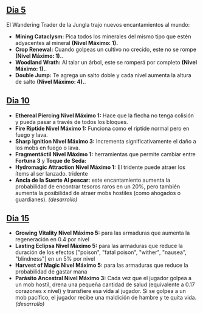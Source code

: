 ## [Dia 5](https://github.com/MiguelVeraXd/Valley-Dimensional-Wiki/blob/main/Main/Wiki/dia%205.md) 

El Wandering Trader de la Jungla trajo nuevos encantamientos al mundo:

- **Mining Cataclysm:** Pica todos los minerales del mismo tipo que estén adyacentes al mineral **(Nivel Máximo: 1).**
- **Crop Renewal:** Cuando golpeas un cultivo no crecido, este no se rompe **(Nivel Máximo: 1).**.
- **Woodland Wrath:** Al talar un árbol, este se romperá por completo **(Nivel Máximo: 1).**.
- **Double Jump:** Te agrega un salto doble y cada nivel aumenta la altura de salto **(Nivel Máximo: 4).**.

## [Dia 10](https://github.com/MiguelVeraXd/Valley-Dimensional-Wiki/blob/main/Main/Wiki/dia%2010.md)

- **Ethereal Piercing Nivel Máximo 1:** Hace que la flecha no tenga colisión y pueda pasar a través de todos los bloques.
- **Fire Riptide Nivel Máximo 1:** Funciona como el riptide normal pero en fuego y lava.
- **Sharp Ignition Nivel Máximo 3:** Incrementa significativamente el daño a los mobs en fuego o lava.
- **Fragmentáctil Nivel Máximo 1:** herramientas que permite cambiar entre **Fortuna 3** y **Toque de Seda:**
- **Hydromagic Attraction Nivel Máximo 1:** El tridente puede atraer los ítems al ser lanzado. tridente
- **Ancla de la Suerte Al pescar:** este encantamiento aumenta la probabilidad de encontrar tesoros raros en un 20%, pero también aumenta la posibilidad de atraer mobs hostiles (como ahogados o guardianes). *(desarrollo)*

## [Dia 15](https://github.com/MiguelVeraXd/Valley-Dimensional-Wiki/blob/main/Main/Wiki/dia%2015.md)

- **Growing Vitality Nivel Máximo 5:** para las armaduras que aumenta la regeneración en 0.4 por nivel
- **Lasting Eclipsa Nivel Máximo 5:** para las armaduras que reduce la duración de los efectos ["poison", "fatal poison", "wither", "nausea", "blindness"] en un 5% por nivel
- **Harvest of Magic Nivel Máximo 5:** para las armaduras que reduce la probabilidad de gastar mana
- **Parásito Ancestral Nivel Máximo 3:** Cada vez que el jugador golpea a un mob hostil, drena una pequeña cantidad de salud (equivalente a 0.17 corazones x nivel) y transfiere esa vida al jugador. Si se golpea a un mob pacífico, el jugador recibe una maldición de hambre y te quita vida. *(desarrollo)*
